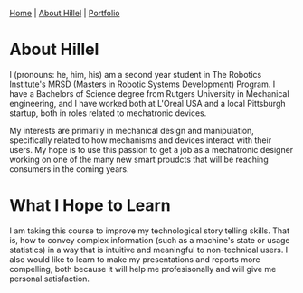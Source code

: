[Home](README.md) | [About Hillel](AboutHillel.md) | [Portfolio](Portfolio.md)

# About Hillel
I (pronouns: he, him, his) am a second year student in The Robotics Institute's MRSD (Masters in Robotic Systems Development) Program. I have a Bachelors of Science degree from Rutgers University in Mechanical engineering, and I have worked both at L'Oreal USA and a local Pittsburgh startup, both in roles related to mechatronic devices.

My interests are primarily in mechanical design and manipulation, specifically related to how mechanisms and devices interact with their users. My hope is to use this passion to get a job as a mechatronic designer working on one of the many new smart proudcts that will be reaching consumers in the coming years.

# What I Hope to Learn
I am taking this course to improve my technological story telling skills. That is, how to convey complex information (such as a machine's state or usage statistics) in a way that is intuitive and meaningful to non-technical users. I also would like to learn to make my presentations and reports more compelling, both because it will help me profesisonally and will give me personal satisfaction.

